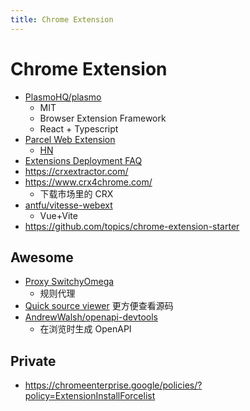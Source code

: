 ```yaml
---
title: Chrome Extension
---
```


# Chrome Extension

- [PlasmoHQ/plasmo](https://github.com/PlasmoHQ/plasmo)
  - MIT
  - Browser Extension Framework
  - React + Typescript
- [Parcel Web Extension](https://parceljs.org/recipes/web-extension/)
  - [HN](https://news.ycombinator.com/item?id=31609896)
- [Extensions Deployment FAQ](https://www.chromium.org/developers/extensions-deployment-faq)
- https://crxextractor.com/
- https://www.crx4chrome.com/
  - 下载市场里的 CRX
- [antfu/vitesse-webext](https://github.com/antfu/vitesse-webext)
  - Vue+Vite
- https://github.com/topics/chrome-extension-starter

## Awesome

- [Proxy SwitchyOmega](https://chrome.google.com/webstore/detail/proxy-switchyomega/padekgcemlokbadohgkifijomclgjgif)
  - 规则代理
- [Quick source viewer](https://chrome.google.com/webstore/detail/quick-source-viewer/cfmcghennfbpmhemnnfjhkdmnbidpanb/related)
  更方便查看源码
- [AndrewWalsh/openapi-devtools](https://github.com/AndrewWalsh/openapi-devtools)
  - 在浏览时生成 OpenAPI

## Private

- https://chromeenterprise.google/policies/?policy=ExtensionInstallForcelist
